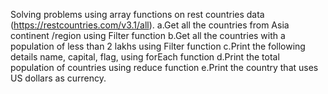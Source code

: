 
Solving problems using array functions on rest countries data (https://restcountries.com/v3.1/all).
a.Get all the countries from Asia continent /region using Filter function
b.Get all the countries with a population of less than 2 lakhs using Filter function
c.Print the following details name, capital, flag, using forEach function
d.Print the total population of countries using reduce function
e.Print the country that uses US dollars as currency.
